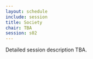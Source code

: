 ```yaml
---
layout: schedule
include: session
title: Society
chair: TBA
session: s02
---
```


Detailed session description TBA.
